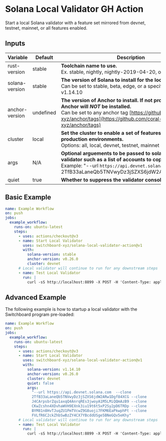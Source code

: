 # Solana Local Validator GH Action

Start a local Solana validator with a feature set mirrored from devnet, testnet,
mainnet, or all features enabled.

## Inputs

| Variable       | Default   | Description                                                                                                                                                                                                       |
| -------------- | --------- | ----------------------------------------------------------------------------------------------------------------------------------------------------------------------------------------------------------------- |
| rust-version   | stable    | **Toolchain name to use.**<br />Ex. stable, nightly, nightly-2019-04-20, or 1.32.0                                                                                                                                |
| solana-version | stable    | **The version of Solana to install for the local validator.**<br />Can be set to stable, beta, edge, or a specific version like v1.14.10                                                                          |
| anchor-version | undefined | **The version of Anchor to install. If not provided then Anchor will _NOT_ be installed.**<br />Can be set to any anchor tag [https://github.com/coral-xyz/anchor/tags](https://github.com/coral-xyz/anchor/tags) |
| cluster        | local     | **Set the cluster to enable a set of features for to mirror production environments.**<br />Options: all, local, devnet, testnet, mainnet                                                                         |
| args           | N/A       | **Optional arguements to be passed to solana-test-validator such as a list of accounts to copy.**<br />Example: "--url `https://api.devnet.solana.com` --clone 2TfB33aLaneQb5TNVwyDz3jSZXS6jdW2ARw1Dgf84XCG"      |
| quiet          | true      | **Whether to suppress the validator console output.**                                                                                                                                                             |

## Basic Example

```yml
name: Example Workflow
on: push
jobs:
  example_workflow:
    runs-on: ubuntu-latest
    steps:
      - uses: actions/checkout@v3
      - name: Start Local Validator
        uses: switchboard-xyz/solana-local-validator-action@v1
        with:
          solana-version: stable
          anchor-version: v0.26.0
          cluster: devnet
      # Local validator will continue to run for any downstream steps
      - name: Test Local Validator
        run: |
          curl -sS http://localhost:8899 -X POST -H 'Content-Type: application/json' -d '{"jsonrpc":"2.0","id":1, "method":"getBlockHeight"}'
```

## Advanced Example

The following example is how to startup a local validator with the Switchboard
program pre-loaded:

```yml
name: Example Workflow
on: push
jobs:
  example_workflow:
    runs-on: ubuntu-latest
    steps:
      - uses: actions/checkout@v3
      - name: Start Local Validator
        uses: switchboard-xyz/solana-local-validator-action@v1
        with:
          solana-version: v1.14.10
          anchor-version: v0.26.0
          cluster: devnet
          quiet: false
          args:
            "--url https://api.devnet.solana.com  --clone
            2TfB33aLaneQb5TNVwyDz3jSZXS6jdW2ARw1Dgf84XCG --clone
            J4CArpsbrZqu1axqQ4AnrqREs3jwoyA1M5LMiQQmAzB9 --clone
            CKwZcshn4XDvhaWVH9EXnk3iu19t6t5xP2Sy2pD6TRDp --clone
            BYM81n8HvTJuqZU1PmTVcwZ9G8uoji7FKM6EaPkwphPt --clone
            FVLfR6C2ckZhbSwBzZY4CX7YBcddUSge5BNeGQv5eKhy"
      # Local validator will continue to run for any downstream steps
      - name: Test Local Validator
        run: |
          curl -sS http://localhost:8899 -X POST -H 'Content-Type: application/json' -d '{"jsonrpc":"2.0","id":1, "method":"getBlockHeight"}'
```
